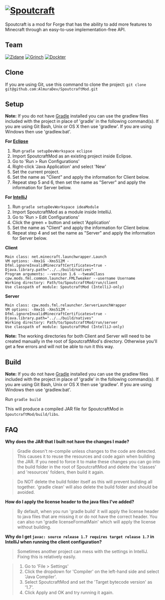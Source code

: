 [![Spoutcraft](https://dl.dropboxusercontent.com/u/37060654/Images/Spoutcraft/spoutcraft.png)](https://github.com/Spoutcraft)
===========
Spoutcraft is a mod for Forge that has the ability to add more features to Minecraft through an easy-to-use implementation-free API.

## Team
[![Zidane](https://secure.gravatar.com/avatar/3b8d6171c3f15daf35328a4f04c83de9?s=48)](https://github.com/Zidane "Zidane, Lead Developer")
[![Grinch](https://secure.gravatar.com/avatar/19d97d07c8797464aa8b7e2e0481da78?s=48)](https://github.com/Grinch "Grinch, Developer")
[![Dockter](https://secure.gravatar.com/avatar/532e7ce3830bfb47b22c241d45e63cc9?s=48)](https://github.com/mcsnetworks "Dockter, Developer")

## Clone
If you are using Git, use this command to clone the project: `git clone git@github.com:AlmuraDev/SpoutcraftMod.git`

## Setup
__Note:__ If you do not have [Gradle](http://www.gradle.org) installed you can use the gradlew files included with the project in place of 'gradle' in the following command(s). If you are using Git Bash, Unix or OS X then use 'gradlew'. If you are using Windows then use 'gradlew.bat'.

__For [Eclipse](http://www.eclipse.org)__<br>
1. Run `gradle setupDevWorkspace eclipse`<br>
2. Import SpoutcraftMod as an existing project inside Eclipse.<br>
3. Go to 'Run > Run Configurations'<br>
4. Right-click 'Java Application' and select 'New'<br>
5. Set the current project.<br>
6. Set the name as "Client" and apply the information for Client below.<br>
7. Repeat step 5 and 6, then set the name as "Server" and apply the information for Server below.<br>

__For [IntelliJ](http://www.jetbrains.com/idea/)__<br>
1. Run `gradle setupDevWorkspace ideaModule`<br>
2. Import SpoutcraftMod as a module inside IntelliJ.<br>
3. Go to 'Run > Edit Configurations'<br>
4. Click the green + button and select 'Application'<br>
5. Set the name as "Client" and apply the information for Client below.<br>
6. Repeat step 4 and set the name as "Server" and apply the information for Server below.<br>
 
__Client__
```
Main class: net.minecraft.launchwrapper.Launch
VM options: -Xmx1G -Xms512M -Dfml.ignoreInvalidMinecraftCertificates=true -Djava.library.path="../../build/natives"
Program arguments: --version 1.6 --tweakClass cpw.mods.fml.common.launcher.FMLTweaker --username Username
Working directory: Path/to/SpoutcraftMod/run/client
Use classpath of module: SpoutcraftMod (IntelliJ-only)
```

__Server__
```
Main class: cpw.mods.fml.relauncher.ServerLaunchWrapper
VM options: -Xmx1G -Xms512M -Dfml.ignoreInvalidMinecraftCertificates=true -Djava.library.path="../../build/natives"
Working directory: Path/to/SpoutcraftMod/run/server
Use classpath of module: SpoutcraftMod (IntelliJ-only)
```

__Note:__ The working directories for both Client and Server will need to be created manually in the root of SpoutcraftMod's directory. Otherwise you'll get a few errors and will not be able to run it this way.

## Build
__Note:__ If you do not have [Gradle](http://www.gradle.org) installed you can use the gradlew files included with the project in place of 'gradle' in the following command(s). If you are using Git Bash, Unix or OS X then use 'gradlew'. If you are using Windows then use 'gradlew.bat'.

Run `gradle build`

This will produce a compiled JAR file for SpoutcraftMod in `SpoutcraftMod/build/libs`.

## FAQ
__Why does the JAR that I built not have the changes I made?__<br>
>Gradle doesn't re-compile unless changes to the code are detected. This causes it to reuse the resources and code again when building the JAR. If you need to force it to make these changes you can go into the build folder in the root of SpoutcraftMod and delete the 'classes' and 'resources' folders, then build it again.

>Do NOT delete the build folder itself as this will prevent building all together. 'gradle clean' will also delete the build folder and should be avoided.

__How do I apply the license header to the java files I've added?__
>By default, when you run 'gradle build' it will apply the license header to java files that are missing it or do not have the correct header. You can also run 'gradle licenseFormatMain' which will apply the license without building.

__Why do I get `javac: source release 1.7 requires target release 1.7` in IntelliJ when running the client configuration?__
>Sometimes another project can mess with the settings in IntelliJ. Fixing this is relatively easily.

>1. Go to 'File > Settings'<br>
>2. Click the dropdown for 'Compiler' on the left-hand side and select 'Java Compiler'.<br>
>3. Select SpoutcraftMod and set the 'Target bytecode version' as '1.7'.<br>
>4. Click Apply and OK and try running it again.<br>